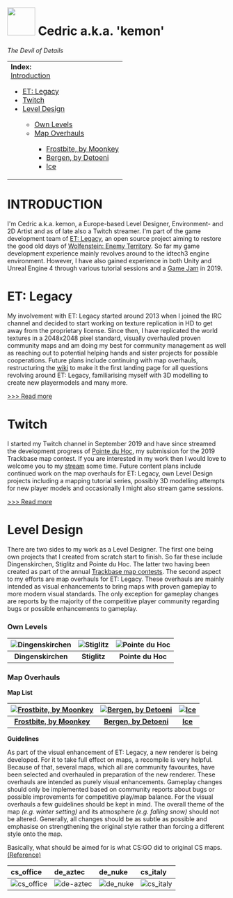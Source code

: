 <img src="https://github.com/realkemon/home/blob/master/gfx/avatar.png" width="64"/> Cedric a.k.a. 'kemon' 
==========

*The Devil of Details*


<table>
 <tr>
   <td><b>Index:</b><br>
<a href="https://github.com/realkemon/home/blob/master/README.md#introduction">Introduction</a><br>
<ul>
 <li><a href="https://github.com/realkemon/home/blob/master/README.md#et-legacy">ET: Legacy</a></li>
 <li><a href="https://github.com/realkemon/home/blob/master/README.md#twitch">Twitch</a></li>
 <li><a href="https://github.com/realkemon/home/blob/master/README.md#level-design">Level Design</a></li>
 <ul>
  <li><a href="https://github.com/realkemon/home/blob/master/README.md#own-levels">Own Levels</a></li>
  <li><a href="https://github.com/realkemon/home/blob/master/README.md#map-overhauls">Map Overhauls</a></li>
  <ul>
    <li><a href="https://github.com/realkemon/home/blob/master/etl_frostbite.md#">Frostbite, by Moonkey</a></li>
    <li><a href="https://github.com/realkemon/home/edit/master/etl_bergen.md#">Bergen, by Detoeni</a></li>
    <li><a href="https://github.com/realkemon/home/blob/master/etl_ice.md#">Ice</a></li>
  </ul>
 </ul>
 </td>
 </tr>
</table>


INTRODUCTION
============

I'm Cedric a.k.a. kemon, a Europe-based Level Designer, Environment- and 2D Artist and as of late also a Twitch streamer. I'm part of the game development team of [ET: Legacy](https://github.com/etlegacy), an open source project aiming to restore the good old days of [Wolfenstein: Enemy Territory](https://github.com/id-Software/Enemy-Territory). So far my game development experience mainly revolves around to the idtech3 engine environment. However, I have also gained experience in both Unity and Unreal Engine 4 through various tutorial sessions and a [Game Jam](https://stefan.ensmann.de/en/among-silhouettes/) in 2019.


ET: Legacy
============

My involvement with ET: Legacy started around 2013 when I joined the IRC channel and decided to start working on texture replication in HD to get away from the proprietary license. Since then, I have replicated the world textures in a 2048x2048 pixel standard, visually overhauled proven community maps and am doing my best for community management as well as reaching out to potential helping hands and sister projects for possible cooperations. Future plans include continuing with map overhauls, restructuring the [wiki](https://dev.etlegacy.com/projects/etlegacy/wiki/index) to make it the first landing page for all questions revolving around ET: Legacy, familiarising myself with 3D modelling to create new playermodels and many more.

[>>> Read more](https://github.com/realkemon/home/blob/master/etlegacy.md)


Twitch
============

I started my Twitch channel in September 2019 and have since streamed the development progress of [Pointe du Hoc](https://github.com/realkemon/home/blob/master/pointe_du_hoc.md), my submission for the 2019 Trackbase map contest. 
If you are interested in my work then I would love to welcome you to my [stream](https://www.twitch.tv/realkemon) some time. 
Future content plans include continued work on the map overhauls for ET: Legacy, own Level Design projects including a mapping tutorial series, possibly 3D modelling attempts for new player models and occasionally I might also stream game sessions.

[>>> Read more](https://github.com/realkemon/home/blob/master/twitch.md)


Level Design
============

There are two sides to my work as a Level Designer. The first one being own projects that I created from scratch start to finish. So far these include Dingenskirchen, Stiglitz and Pointe du Hoc. The latter two having been created as part of the annual [Trackbase map contests](https://contest.trackbase.net/).
The second aspect to my efforts are map overhauls for ET: Legacy. These overhauls are mainly intended as visual enhancements to bring maps with proven gameplay to more modern visual standards. The only exception for gameplay changes are reports by the majority of the competitive player community regarding bugs or possible enhancements to gameplay. 

### Own Levels

![Dingenskirchen](https://github.com/realkemon/home/blob/master/levelshots/dingenskirchen.png) | ![Stiglitz](https://github.com/realkemon/home/blob/master/levelshots/stiglitz.png) | ![Pointe du Hoc](https://github.com/realkemon/home/blob/master/levelshots/hoc.png)
:---:|:---:|:---:
**Dingenskirchen** | **Stiglitz** | **Pointe du Hoc**

### Map Overhauls

**Map List**

[![Frostbite, by Moonkey](https://github.com/realkemon/home/blob/master/levelshots/etl_frostbite.png)](https://github.com/realkemon/home/blob/master/etl_frostbite.md#) | [![Bergen, by Detoeni](https://github.com/realkemon/home/blob/master/levelshots/etl_bergen.png)](https://github.com/realkemon/home/blob/master/etl_bergen.md#) | [![Ice](https://github.com/realkemon/home/blob/master/levelshots/etl_ice.png)](https://github.com/realkemon/home/blob/master/etl_ice.md#)
:---:|:---:|:---:
[**Frostbite, by Moonkey**](https://github.com/realkemon/home/blob/master/etl_frostbite.md#) | [**Bergen, by Detoeni**](https://github.com/realkemon/home/blob/master/etl_bergen.md#) | [**Ice**](https://github.com/realkemon/home/blob/master/etl_ice.md#)

**Guidelines**

As part of the visual enhancement of ET: Legacy, a new renderer is being developed. For it to take full effect on maps, a recompile is very helpful. Because of that, several maps, which all are community favourites, have been selected and overhauled in preparation of the new renderer. These overhauls are intended as purely visual enhancements. Gameplay changes should only be implemented based on community reports about bugs or possible improvements for competitive play/map balance. For the visual overhauls a few guidelines should be kept in mind. The overall theme of the map *(e.g. winter setting)* and its atmosphere *(e.g. falling snow)* should not be altered. Generally, all changes should be as subtle as possible and emphasise on strengthening the original style rather than forcing a different style onto the map.

Basically, what should be aimed for is what CS:GO did to original CS maps. [(Reference)](https://sjackm.wordpress.com/2012/08/15/csgo-first-impressions/)

cs_office | de_aztec | de_nuke | cs_italy
:---|:---|:---|:---
![cs_office](https://sjackm.files.wordpress.com/2012/08/cs_office_cs-css-csgo.jpg) | ![de-aztec](https://sjackm.files.wordpress.com/2012/08/de_aztec_cs-css-csgo.jpg) | ![de_nuke](https://sjackm.files.wordpress.com/2012/08/de_nuke_cs-css-csgo.jpg) | ![cs_italy](https://sjackm.files.wordpress.com/2012/08/cs_italy_cs-css-csgo.jpg)
